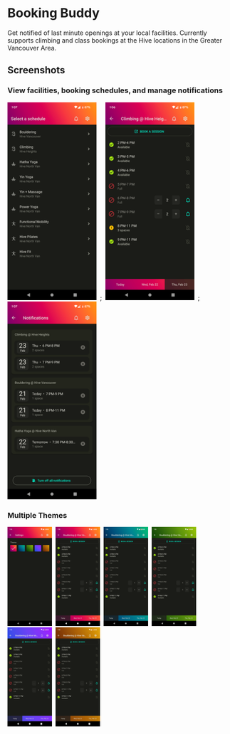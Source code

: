 # Booking Buddy

Get notified of last minute openings at your local facilities.
Currently supports climbing and class bookings at the Hive locations in the Greater Vancouver Area.

## Screenshots

### View facilities, booking schedules, and manage notifications

<img alt="Facilities list" src="assets/screenshots/screenshot-facilities.png" width="200px" />&nbsp;&nbsp;;&nbsp;
<img alt="Schedule" src="assets/screenshots/screenshot-schedule.png" width="200px" />&nbsp;&nbsp;;&nbsp;
<img alt="Notifications" src="assets/screenshots/screenshot-notifications.png" width="200px" />

### Multiple Themes

<img alt="Theme Settings" src="assets/screenshots/screenshot-theme.png" width="100px" />&nbsp;
<img alt="Red Theme" src="assets/screenshots/screenshot-theme-red.png" width="100px" />&nbsp;
<img alt="Blue Theme" src="assets/screenshots/screenshot-theme-blue.png" width="100px" />&nbsp;
<img alt="Green Theme" src="assets/screenshots/screenshot-theme-green.png" width="100px" />&nbsp;
<img alt="Purple Theme" src="assets/screenshots/screenshot-theme-purple.png" width="100px" />&nbsp;
<img alt="Gold Theme" src="assets/screenshots/screenshot-theme-gold.png" width="100px" />
